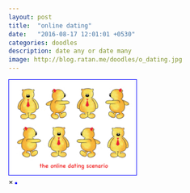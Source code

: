```yaml
---
layout: post
title:  "online dating"
date:   "2016-08-17 12:01:01 +0530"
categories: doodles
description: date any or date many
image: http://blog.ratan.me/doodles/o_dating.jpg
---
```

<img id="myImg" style="border: 1px solid #0000FF;" src="/doodles/o_dating.jpg" alt="" width="50%" height="50%">

<div id="myModal" class="modal">
  <span class="close">×</span>
  <img class="modal-content" id="img01" style="border: 2px solid #0000FF;">
  <div id="caption"></div>
</div>

